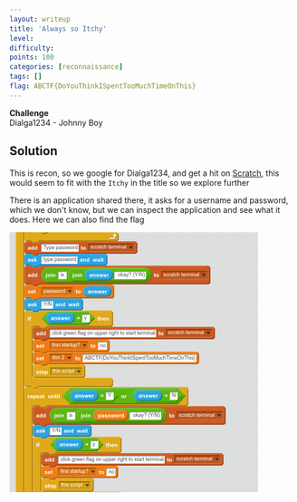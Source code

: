 ```yaml
---
layout: writeup
title: 'Always so Itchy'
level:
difficulty:
points: 100
categories: [reconnaissance]
tags: []
flag: ABCTF{DoYouThinkISpentTooMuchTimeOnThis}
---
```

**Challenge**   
Dialga1234 - Johnny Boy

## Solution

This is recon, so we google for Dialga1234, and get a hit on
[Scratch][1], this would seem to fit with the `Itchy` in the title so we
explore further

There is an application shared there, it asks for a username and
password, which we don't know, but we can inspect the application and
see what it does. Here we can also find the flag

![](writeupfiles/itchy.png)



[1]: https://scratch.mit.edu
